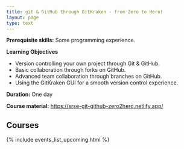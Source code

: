 ```yaml
---
title: git & GitHub through GitKraken - from Zero to Hero!
layout: page
type: text
---
```


**Prerequisite skills:** Some programming experience.

**Learning Objectives**

- Version controlling your own project through Git & GitHub.
- Basic collaboration through forks on GitHub.
- Advanced team collaboration through branches on GitHub.
- Using the GitKraken GUI for a smooth version control experience.

**Duration:** One day

**Course material:** <https://srse-git-github-zero2hero.netlify.app/>

## Courses

{% include events_list_upcoming.html %}
